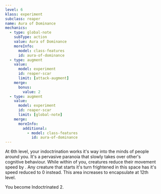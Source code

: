 ```yaml
---
level: 6
klass: experiment
subclass: reaper
name: Aura of Dominance
mechanics:
  - type: global-note
    subType: action
    value: Aura of Dominance
    moreInfo:
      model: class-features
      id: aura-of-dominance
  - type: augment
    value:
      model: experiment
      id: reaper-scar
      limit: [attack-augment]
    merge:
      bonus:
        value: 2
  - type: augment
    value:
      model: experiment
      id: reaper-scar
      limit: [global-note]
    merge:
      moreInfo:
        additional:
          - model: class-features
            id: aura-of-dominance
---
```

At 6th level, your indoctrination works it's way into the minds of people around you. It's a pervasive paranoia that
slowly takes over other's cognitive behaviour. While within <me-distance length="25" /> of you, creatures reduce their movement
speed by <me-distance length="10" />. Any creature that starts it's turn frightened in this
space has it's speed reduced to 0 instead. This area increases to encapsulate <me-distance length="50" /> at 12th level.

You become Indoctrinated 2.
